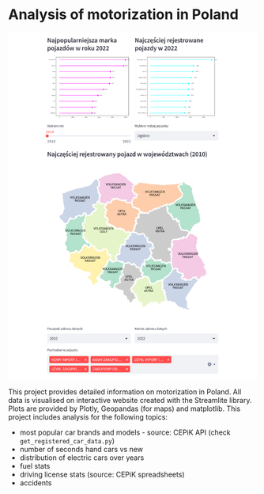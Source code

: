 # Analysis of motorization in Poland

![small preview image](./screenshot.png)

This project provides detailed information on motorization in Poland. All data is visualised on interactive website created with the Streamlite 
library. Plots are provided by Plotly, Geopandas (for maps) and matplotlib. This project includes analysis for the following topics:
- most popular car brands and models - source: CEPiK API (check `get_registered_car_data.py`)
- number of seconds hand cars vs new
- distribution of electric cars over years
- fuel stats
- driving license stats (source: CEPiK spreadsheets)
- accidents
